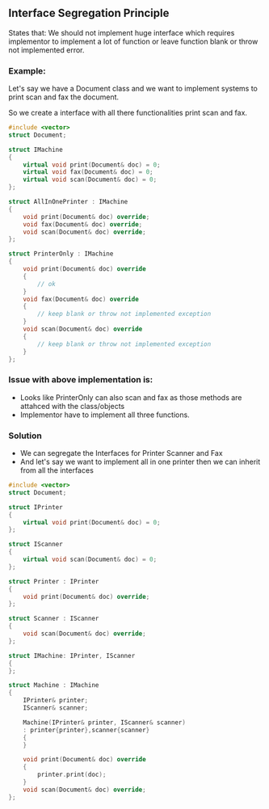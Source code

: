 ## Interface Segregation Principle
States that: We should not implement huge interface which requires implementor to implement a lot of function or leave function blank or throw not implemented error.

### Example:
Let's say we have a Document class and we want to implement systems to print scan and fax the document.

So we create a interface with all there functionalities print scan and fax.

```c++
#include <vector>
struct Document;

struct IMachine
{
    virtual void print(Document& doc) = 0;
    virtual void fax(Document& doc) = 0;
    virtual void scan(Document& doc) = 0;
};

struct AllInOnePrinter : IMachine
{
    void print(Document& doc) override;
    void fax(Document& doc) override;
    void scan(Document& doc) override;
};

struct PrinterOnly : IMachine
{
    void print(Document& doc) override
    {
        // ok 
    }
    void fax(Document& doc) override
    {
        // keep blank or throw not implemented exception
    }
    void scan(Document& doc) override
    {
        // keep blank or throw not implemented exception
    }
};

```

### Issue with above implementation is:
- Looks like PrinterOnly can also scan and fax as those methods are attahced with the class/objects
- Implementor have to implement all three functions.

### Solution
- We can segregate the Interfaces for Printer Scanner and Fax
- And let's say we want to implement all in one printer then we can inherit from all the interfaces

```c++
#include <vector>
struct Document;

struct IPrinter
{
    virtual void print(Document& doc) = 0;
};

struct IScanner
{
    virtual void scan(Document& doc) = 0;
};

struct Printer : IPrinter
{
    void print(Document& doc) override;
};

struct Scanner : IScanner
{
    void scan(Document& doc) override;
};

struct IMachine: IPrinter, IScanner
{
};

struct Machine : IMachine
{
    IPrinter& printer;
    IScanner& scanner;

    Machine(IPrinter& printer, IScanner& scanner)
    : printer{printer},scanner{scanner}
    {
    }

    void print(Document& doc) override
    {
        printer.print(doc);
    }
    void scan(Document& doc) override;
};

```